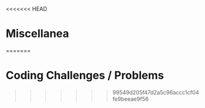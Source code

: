 <<<<<<< HEAD
# Miscellanea
=======
# Coding Challenges / Problems
>>>>>>> 99549d205f47d2a5c96accc1cf04fe9beeae9f56
